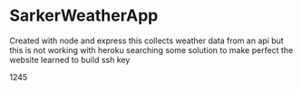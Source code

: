 # SarkerWeatherApp
Created with node and express
this collects weather data from an api but this is not working with heroku
searching some solution to make perfect the website
learned to build ssh key

1245
